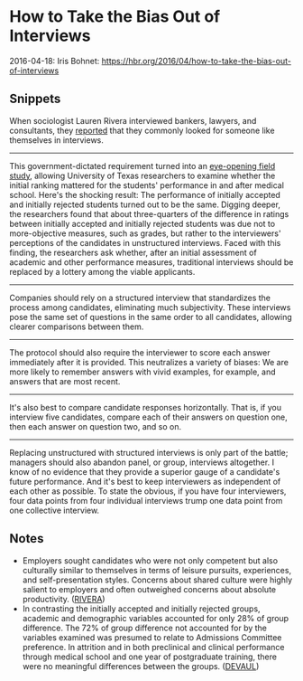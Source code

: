 How to Take the Bias Out of Interviews
======================================
2016-04-18: Iris Bohnet: https://hbr.org/2016/04/how-to-take-the-bias-out-of-interviews

Snippets
--------
When sociologist Lauren Rivera interviewed bankers, lawyers, and
consultants, they [reported][RIVERA] that they commonly looked for someone like
themselves in interviews.

[RIVERA]: http://asr.sagepub.com/content/77/6/999.abstract 

---

This government-dictated requirement turned into an [eye-opening field
study][DEVAUL], allowing University of Texas researchers to examine
whether the initial ranking mattered for the students' performance in
and after medical school. Here's the shocking result: The performance of
initially accepted and initially rejected students turned out to be the
same. Digging deeper, the researchers found that about three-quarters of
the difference in ratings between initially accepted and initially
rejected students was due not to more-objective measures, such as
grades, but rather to the interviewers' perceptions of the candidates in
unstructured interviews. Faced with this finding, the researchers ask
whether, after an initial assessment of academic and other performance
measures, traditional interviews should be replaced by a lottery among
the viable applicants.

[DEVAUL]: http://jamanetwork.com/journals/jama/article-abstract/363832

---

Companies should rely on a structured interview that standardizes the
process among candidates, eliminating much subjectivity. These
interviews pose the same set of questions in the same order to all
candidates, allowing clearer comparisons between them.

---

The protocol should also require the interviewer to score each answer
immediately after it is provided. This neutralizes a variety of biases:
We are more likely to remember answers with vivid examples, for example,
and answers that are most recent.

---

It's also best to compare candidate responses horizontally. That is, if
you interview five candidates, compare each of their answers on question
one, then each answer on question two, and so on.

---

Replacing unstructured with structured interviews is only part of the
battle; managers should also abandon panel, or group, interviews
altogether. I know of no evidence that they provide a superior gauge of
a candidate's future performance. And it's best to keep interviewers as
independent of each other as possible. To state the obvious, if you have
four interviewers, four data points from four individual interviews
trump one data point from one collective interview.

Notes
-----
- Employers sought candidates who were not only competent but also
  culturally similar to themselves in terms of leisure pursuits,
  experiences, and self-presentation styles. Concerns about shared
  culture were highly salient to employers and often outweighed concerns
  about absolute productivity. ([RIVERA][])
- In contrasting the initially accepted and initially rejected groups,
  academic and demographic variables accounted for only 28% of group
  difference. The 72% of group difference not accounted for by the
  variables examined was presumed to relate to Admissions Committee
  preference. In attrition and in both preclinical and clinical
  performance through medical school and one year of postgraduate
  training, there were no meaningful differences between the groups.
  ([DEVAUL][])
